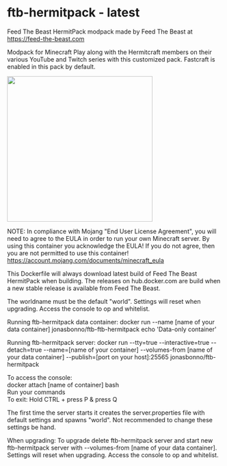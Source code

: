 # ftb-hermitpack - latest
Feed The Beast HermitPack modpack
made by Feed The Beast at https://feed-the-beast.com

Modpack for Minecraft
Play along with the Hermitcraft members on their various YouTube and Twitch series with this customized pack.
Fastcraft is enabled in this pack by default.

<img src="http://media-elerium.cursecdn.com/avatars/thumbnails/52/294/340/340/636113638663242082.png" width="340" height="340">

NOTE: In compliance with Mojang "End User License Agreement", you will need to agree to the EULA in order to run your own Minecraft server. By using this container you acknowledge the EULA! If you do not agree, then you are not permitted to use this container!
https://account.mojang.com/documents/minecraft_eula

This Dockerfile will always download latest build of Feed The Beast HermitPack when building.
The releases on hub.docker.com are build when a new stable release is available from Feed The Beast.

The worldname must be the default "world". 
Settings will reset when upgrading.
Access the console to op and whitelist.

Running ftb-hermitpack data container:
docker run --name [name of your data container] jonasbonno/ftb-ftb-hermitpack echo 'Data-only container'

Running ftb-hermitpack server:
docker run --tty=true --interactive=true --detach=true --name=[name of your container] --volumes-from [name of your data container] --publish=[port on your host]:25565 jonasbonno/ftb-hermitpack

To access the console:
</br>docker attach [name of container] bash
</br>Run your commands
</br>To exit: Hold CTRL + press P & press Q

The first time the server starts it creates the server.properties file with default settings and spawns "world". 
Not recommended to change these settings be hand.

When upgrading:
To upgrade delete ftb-hermitpack server and start new ftb-hermitpack server with --volumes-from [name of your data container].
Settings will reset when upgrading.
Access the console to op and whitelist.
